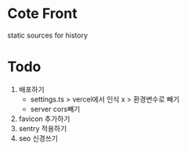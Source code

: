 # Cote Front

static sources for history


# Todo
1. 배포하기 
   - settings.ts > vercel에서 인식 x > 환경변수로 빼기
   - server cors빼기
2. favicon 추가하기 
3. sentry 적용하기 
4. seo 신경쓰기 
